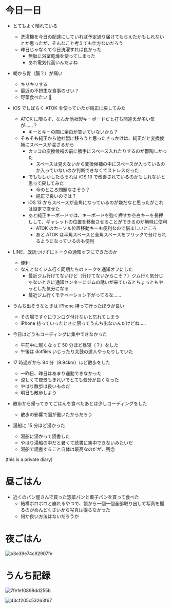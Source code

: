 # 今日一日
- とてもよく晴れている
    - 洗濯機を今日の配達にしていれば予定通り届けてもらえたかもしれないとか思ったが、そんなこと考えても仕方ないだろう
    - 昨日じゃなくて今日洗濯すれば良かった
        - 無駄に浴室乾燥を使ってしまった
        - あれ電気代高いんだよね

- 朝から胃（腸？）が痛い
    - キリキリする
    - 最近の不摂生な食事のせい？
    - 野菜食べたい 🥬

- iOS でしばらく ATOK を使っていたが純正に戻してみた
    - ATOK に限らず、なんか他社製キーボードだと打ち間違えが多い気が......？
        - キーとキーの間に余白が空いていないから？
    - そもそも純正から他社製に移ろうと思ったきっかけは、純正だと変換候補にスペースが混ざるから
        - カッコの変換候補の前に勝手にスペース入れたりするのが鬱陶しかった
            - スペースは見えないから変換候補の中にスペースが入っているのか入っていないのか判断できなくてストレスだった
        - でももしかしたらそれは iOS 13 で改善されているのかもしれないと思って戻してみた
            - 今のところ問題なさそう？
            - 純正で良いのでは？
        - iOS 13 からスペースが全角になっているのが嫌だなと思ったがこれは設定で直せた
        - あと純正キーボードでは、キーボードを強く押すか空白キーを長押しして、ギャレットの位置を移動させることができるのが地味に便利
            - ATOK のカーソル位置移動キーも便利なので悩ましいところ
            - あと ATOK は半角スペースと全角スペースをフリックで分けられるようになっているのも便利

- LINE、既読つけずにトークの通知オフにできたのか
    - 便利
    - なんとなくジム行く同期たちのトークを通知オフにした
        - 最近ジム行けてないけど（行けてないからこそ？）ジム行く気分じゃないときに通知センターにジムの誘いが来ているとちょっともやっとした気分になる
        - 最近ジム行くモチベーション下がってるな......

- うんち出そうなときは iPhone 持って行ったほうが良い
    - その場ですぐにウンログ付けないと忘れてしまう
    - iPhone 持っていったときに限ってうんち出ないんだけどね.....

- 今日はどうもコーディングに集中できなかった
    - 午前中に眠くなって 50 分ほど昼寝（？）をした
    - 午後は dotfiles いじったり太鼓の達人やったりしていた

- 17 時過ぎから 84 分（8.94km）ほど散歩をした
    - 一昨日、昨日はあまり運動できなかった
    - 涼しくて夜景もきれいでとても気分が良くなった
    - やはり散歩は良いものだ
    - 明日も散歩しよう

- 散歩から帰ってきてごはんを食べたあとは少しコーディングをした
    - 散歩の影響で脳が働いたからだろう

- 湯船に 15 分ほど浸かった
    - 湯船に浸かって読書した
    - やはり湯船の中だと暑くて読書に集中できないみたいだ
    - 湯船で読書すること自体は最高なのだが、残念

 (this is a private diary) 

# 昼ごはん
- 近くのパン屋さんで買った惣菜パンと菓子パンを買って食べた
    - 結構ボロボロと崩れるやつで、袋から一個一個全部取り出して写真を撮るのがめんどくさいから写真は撮らなかった
    - 何か良い方法はないだろうか

# 夜ごはん
![b3e39e74c92907fe](/images/2019/10/b3e39e74c92907fe.jpg)

# うんち記録
![7fe1ef0898dd255b](/images/2019/10/7fe1ef0898dd255b.png)

![43cf205c53263f67](/images/2019/10/43cf205c53263f67.png)

